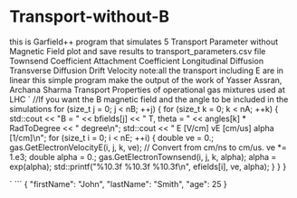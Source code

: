 # Transport-without-B
this is Garfield++ program that simulates 5 Transport Parameter without Magnetic Field 
plot and save results to transport_parameters.csv file
Townsend Coefficient
Attachment Coefficient
Longitudinal Diffusion
Transverse Diffusion
Drift Velocity
note:all the transport including E are in linear 
this simple program make the output of the work of Yasser Assran, Archana Sharma
Transport Properties of operational gas mixtures used at LHC
`
//If you want the B magnetic field and the angle to be included in the simulations 
for (size_t j = 0; j < nB; ++j) {
  for (size_t k = 0; k < nA; ++k) {
    std::cout << "B = " << bfields[j] << " T, theta = "
              << angles[k] * RadToDegree << " degree\n";
    std::cout << "   E [V/cm]     vE [cm/us]    alpha [1/cm]\n";
    for (size_t i = 0; i < nE; ++i) {
       double ve = 0.;
       gas.GetElectronVelocityE(i, j, k, ve);
       // Convert from cm/ns to cm/us.
       ve *= 1.e3;
       double alpha = 0.;
       gas.GetElectronTownsend(i, j, k, alpha);
       alpha = exp(alpha);
       std::printf("%10.3f    %10.3f    %10.3f\n", efields[i], ve, alpha);
    }
  }
}

`
	```
{
  "firstName": "John",
  "lastName": "Smith",
  "age": 25
}
```
